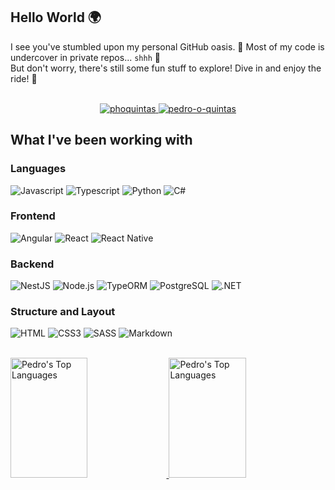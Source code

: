 <!--
**spedroq/spedroq** is a ✨ _special_ ✨ repository because its `README.md` (this file) appears on your GitHub profile.
-->

## Hello World 🌍
I see you've stumbled upon my personal GitHub oasis. 🌴 Most of my code is undercover in private repos... `shhh` 🤫
<br />
But don't worry, there's still some fun stuff to explore! Dive in and enjoy the ride! 🚀
<br />
<br />
<p align="center">
 <a href="https://www.phoquintas.com" target="blank">
  <img src="https://img.shields.io/badge/Website-FF8858?style=for-the-badge&labelColor=FF8858&logo=readdotcv&logoColor=white" alt="phoquintas" />
 </a>
 <a href="https://www.linkedin.com/in/pedro-o-quintas/" target="_blank">
  <img src="https://img.shields.io/badge/LinkedIn-0077B5?style=for-the-badge&logo=linkedin&logoColor=white" alt="pedro-o-quintas"/>
 </a>
</p>

## What I've been working with
### Languages
![Javascript](https://img.shields.io/badge/Javascript-F0DB4F?style=for-the-badge&labelColor=black&logo=javascript&logoColor=F0DB4F)
![Typescript](https://img.shields.io/badge/Typescript-007acc?style=for-the-badge&labelColor=black&logo=typescript&logoColor=007acc)
![Python](https://img.shields.io/badge/Python-326B9B?style=for-the-badge&labelColor=black&logo=python&logoColor=326B9B)
![C#](https://img.shields.io/badge/C%23-866CDD?style=for-the-badge&labelColor=black&logo=c&logoColor=866CDD)

### Frontend
![Angular](https://img.shields.io/badge/-Angular-f41661?style=for-the-badge&labelColor=black&logo=angular&logoColor=f41661)
![React](https://img.shields.io/badge/-React-61DBFB?style=for-the-badge&labelColor=black&logo=react&logoColor=61DBFB)
![React Native](https://img.shields.io/badge/React_Native-61DAFB?style=for-the-badge&labelColor=black&logo=react&logoColor=61DAFB)

### Backend
![NestJS](https://img.shields.io/badge/NestJS-EA2846?style=for-the-badge&labelColor=black&logo=nestjs&logoColor=EA2846)
![Node.js](https://img.shields.io/badge/Node.js-3C873A?style=for-the-badge&labelColor=black&logo=node.js&logoColor=3C873A)
![TypeORM](https://img.shields.io/badge/TypeORM-FE0902?style=for-the-badge&labelColor=black&logo=typeorm&logoColor=FE0902)
![PostgreSQL](https://img.shields.io/badge/PostgreSQL-699ECA?style=for-the-badge&labelColor=black&logo=postgresql&logoColor=699ECA)
![.NET](https://img.shields.io/badge/.NET-866CDD?style=for-the-badge&labelColor=black&logo=.net&logoColor=866CDD)

### Structure and Layout
![HTML](https://img.shields.io/badge/HTML5-E34F26?style=for-the-badge&labelColor=black&logo=html5&logoColor=E34F26)
![CSS3](https://img.shields.io/badge/CSS3-1572B6?style=for-the-badge&labelColor=black&logo=css3&logoColor=1572B6)
![SASS](https://img.shields.io/badge/Sass-CC6699?style=for-the-badge&labelColor=black&logo=sass&logoColor=CC6699)
![Markdown](https://img.shields.io/badge/Markdown-329EE5?style=for-the-badge&labelColor=black&logo=markdown&logoColor=329EE5)

<br />


<!-- ![Pedro's GitHub stats](https://github-readme-stats.vercel.app/api?username=spedroq&show_icons=true&hide=stars&theme=tokyonight&border_color=7F3FBF) -->
<!--[![GitHub Streak](https://streak-stats.demolab.com/?user=spedroq)](https://git.io/streak-stats)-->

 <a href="https://github.com/spedroq">
   <img alt="Pedro's Top Languages" 
     src="https://github-readme-stats.vercel.app/api?username=spedroq&show_icons=true&hide=stars&theme=tokyonight&border_color=7F3FBF"
     height="192px" width="49.5%"
     />
 </a>
  
 <a href="https://github.com/spedroq">
   <img alt="Pedro's Top Languages" 
     src="https://denvercoder1-github-readme-stats.vercel.app/api/top-langs/?username=spedroq&langs_count=8&layout=compact&theme=react&border_color=7F3FBF&bg_color=0D1117&title_color=F85D7F&icon_color=F8D866"
     height="192px" width="49.5%"
     />
 </a>
<br/>
